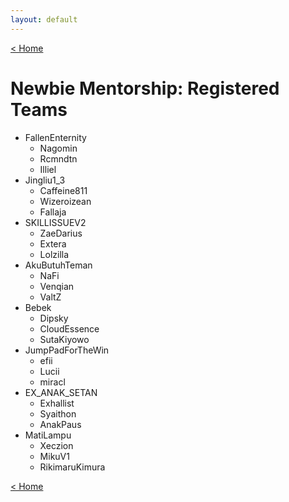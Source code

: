 ```yaml
---
layout: default
---
```


[< Home](https://kanziebub.github.io/SurvivalProtocol/)

# **Newbie Mentorship: Registered Teams**

- FallenEnternity
  - Nagomin
  - Rcmndtn
  - Illiel
- Jingliu1_3
  - Caffeine811
  - Wizeroizean
  - Fallaja
- SKILLISSUEV2
  - ZaeDarius
  - Extera
  - Lolzilla
- AkuButuhTeman
  - NaFi
  - Venqian
  - ValtZ
- Bebek
  - Dipsky
  - CloudEssence
  - SutaKiyowo
- JumpPadForTheWin
  - efii
  - Lucii
  - miracl
- EX_ANAK_SETAN
  - Exhallist
  - Syaithon
  - AnakPaus
- MatiLampu
  - Xeczion
  - MikuV1
  - RikimaruKimura

[< Home](https://kanziebub.github.io/SurvivalProtocol/)
